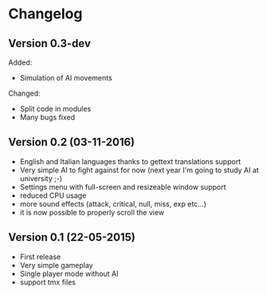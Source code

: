 # Changelog

## Version 0.3-dev

Added:

- Simulation of AI movements

Changed:

- Split code in modules
- Many bugs fixed

## Version 0.2 (03-11-2016)

- English and Italian languages thanks to gettext translations support
- Very simple AI to fight against for now (next year I'm going to study AI at university ;-)
- Settings menu with full-screen and resizeable window support
- reduced CPU usage
- more sound effects (attack, critical, null, miss, exp etc...)
- it is now possible to properly scroll the view

## Version 0.1 (22-05-2015)

- First release
- Very simple gameplay
- Single player mode without AI
- support tmx files
